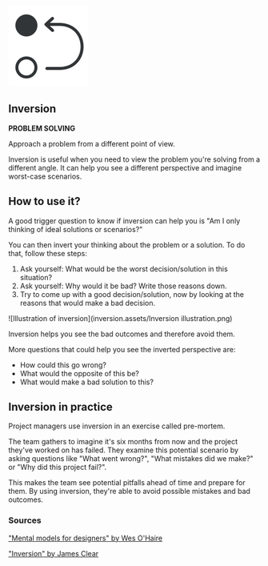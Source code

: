 ![img](inversion.assets/inversion-icon.png)

## Inversion

**PROBLEM SOLVING**

Approach a problem from a different point of view.

Inversion is useful when you need to view the problem you're solving from a different angle. It can help you see a different perspective and imagine worst-case scenarios.

## How to use it?

A good trigger question to know if inversion can help you is "Am I only thinking of ideal solutions or scenarios?"

You can then invert your thinking about the problem or a solution. To do that, follow these steps:

1. Ask yourself: What would be the worst decision/solution in this situation?
2. Ask yourself: Why would it be bad? Write those reasons down.
3. Try to come up with a good decision/solution, now by looking at the reasons that would make a bad decision.

![Illustration of inversion](inversion.assets/Inversion illustration.png)

Inversion helps you see the bad outcomes and therefore avoid them.

More questions that could help you see the inverted perspective are:

- How could this go wrong?
- What would the opposite of this be?
- What would make a bad solution to this?

## Inversion in practice

Project managers use inversion in an exercise called pre-mortem. 

The team gathers to imagine it's six months from now and the project they've worked on has failed. They examine this potential scenario by asking questions like "What went wrong?", "What mistakes did we make?" or "Why did this project fail?".

This makes the team see potential pitfalls ahead of time and prepare for them. By using inversion, they're able to avoid possible mistakes and bad outcomes.

### Sources

["Mental models for designers" by Wes O'Haire](https://dropbox.design/article/mental-models-for-designers)

["Inversion" by James Clear](https://jamesclear.com/inversion)

